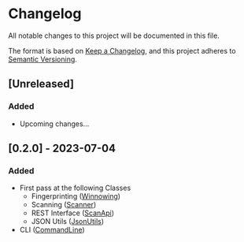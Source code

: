 # Changelog

All notable changes to this project will be documented in this file.

The format is based on [Keep a Changelog](https://keepachangelog.com/en/1.0.0/),
and this project adheres to [Semantic Versioning](https://semver.org/spec/v2.0.0.html).

## [Unreleased]

### Added

- Upcoming changes...

## [0.2.0] - 2023-07-04

### Added

- First pass at the following Classes
    - Fingerprinting ([Winnowing](src/main/java/com/scanoss/Winnowing.java))
    - Scanning ([Scanner](src/main/java/com/scanoss/Scanner.java))
    - REST Interface ([ScanApi](src/main/java/com/scanoss/rest/ScanApi.java))
    - JSON Utils ([JsonUtils](src/main/java/com/scanoss/utils/JsonUtils.java))
- CLI ([CommandLine](src/main/java/com/scanoss/cli/CommandLine.java))

[0.0.1]: https://github.com/scanoss/scanoss.java/compare/v0.0.0...v0.2.0
